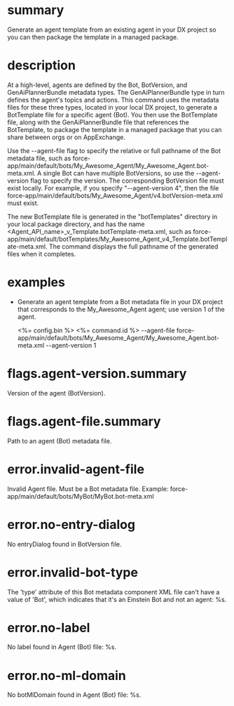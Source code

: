 # summary

Generate an agent template from an existing agent in your DX project so you can then package the template in a managed package.

# description

At a high-level, agents are defined by the Bot, BotVersion, and GenAiPlannerBundle metadata types. The GenAiPlannerBundle type in turn defines the agent's topics and actions. This command uses the metadata files for these three types, located in your local DX project, to generate a BotTemplate file for a specific agent (Bot). You then use the BotTemplate file, along with the GenAiPlannerBundle file that references the BotTemplate, to package the template in a managed package that you can share between orgs or on AppExchange.

Use the --agent-file flag to specify the relative or full pathname of the Bot metadata file, such as force-app/main/default/bots/My_Awesome_Agent/My_Awesome_Agent.bot-meta.xml. A single Bot can have multiple BotVersions, so use the --agent-version flag to specify the version. The corresponding BotVersion file must exist locally. For example, if you specify "--agent-version 4", then the file force-app/main/default/bots/My_Awesome_Agent/v4.botVersion-meta.xml must exist.

The new BotTemplate file is generated in the "botTemplates" directory in your local package directory, and has the name <Agent_API_name>_v<Version>_Template.botTemplate-meta.xml, such as force-app/main/default/botTemplates/My_Awesome_Agent_v4_Template.botTemplate-meta.xml. The command displays the full pathname of the generated files when it completes.

# examples

- Generate an agent template from a Bot metadata file in your DX project that corresponds to the My_Awesome_Agent agent; use version 1 of the agent.

  <%= config.bin %> <%= command.id %> --agent-file force-app/main/default/bots/My_Awesome_Agent/My_Awesome_Agent.bot-meta.xml --agent-version 1

# flags.agent-version.summary

Version of the agent (BotVersion).

# flags.agent-file.summary

Path to an agent (Bot) metadata file.

# error.invalid-agent-file

Invalid Agent file. Must be a Bot metadata file. Example: force-app/main/default/bots/MyBot/MyBot.bot-meta.xml

# error.no-entry-dialog

No entryDialog found in BotVersion file.

# error.invalid-bot-type

The 'type' attribute of this Bot metadata component XML file can't have a value of 'Bot', which indicates that it's an Einstein Bot and not an agent: %s.

# error.no-label

No label found in Agent (Bot) file: %s.

# error.no-ml-domain

No botMlDomain found in Agent (Bot) file: %s.
